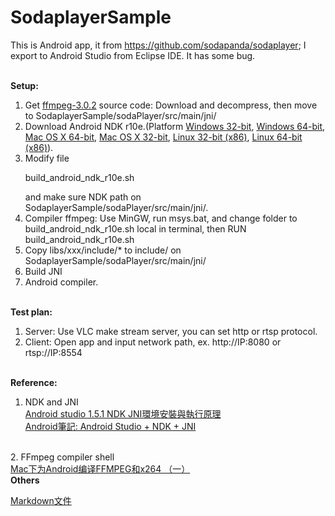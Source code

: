 # SodaplayerSample

This is Android app, it from https://github.com/sodapanda/sodaplayer; 
I export to Android Studio from Eclipse IDE.
It has some bug.

<br>
<b>Setup:</b>

1. Get <a href="https://www.ffmpeg.org/download.html">ffmpeg-3.0.2</a> source code: Download and decompress, then move to SodaplayerSample/sodaPlayer/src/main/jni/
2. Download Android NDK r10e.(Platform 
<a href="http://dl.google.com/android/ndk/android-ndk-r10e-windows-x86.exe">Windows 32-bit</a>, 
<a href="http://dl.google.com/android/ndk/android-ndk-r10e-windows-x86_64.exe">Windows 64-bit</a>, 
<a href="http://dl.google.com/android/ndk/android-ndk-r10e-darwin-x86_64.bin">Mac OS X 64-bit</a>, 
<a href="http://dl.google.com/android/ndk/android-ndk-r10e-darwin-x86.bin">Mac OS X 32-bit</a>, 
<a href="http://dl.google.com/android/ndk/android-ndk-r10e-linux-x86.bin">Linux 32-bit (x86)</a>, 
<a href="http://dl.google.com/android/ndk/android-ndk-r10e-linux-x86_64.bin">Linux 64-bit (x86)</a>).
3. Modify file <p style="color:blud;">build_android_ndk_r10e.sh</p> and make sure NDK path on SodaplayerSample/sodaPlayer/src/main/jni/.
4. Compiler ffmpeg: Use MinGW, run msys.bat, and change folder to build_android_ndk_r10e.sh local in terminal, then RUN build_android_ndk_r10e.sh
5. Copy libs/xxx/include/* to include/ on SodaplayerSample/sodaPlayer/src/main/jni/
6. Build JNI<br>
7. Android compiler.

<br>
<b>Test plan:</b>

1. Server: Use VLC make stream server, you can set http or rtsp protocol.<br>
2. Client: Open app and input network path, ex. http://IP:8080 or rtsp://IP:8554

<br>
<b>Reference:</b>

1. NDK and JNI <br>
<a href="http://blog.xuite.net/lwchafter30/blog/373974237-Android+studio+1.5.1+NDK+JNI%E7%92%B0%E5%A2%83%E5%AE%89%E8%A3%9D%E8%88%87%E5%9F%B7%E8%A1%8C%E5%8E%9F%E7%90%86">Android studio 1.5.1 NDK JNI環境安裝與執行原理</a><br>
<a href="https://8085studio.wordpress.com/2015/04/25/android-studio-ndk-jni/">Android筆記: Android Studio + NDK + JNI</a><br>
<br>
2. FFmpeg compiler shell<br>
<a href="http://zheteng.me/android/2016/05/25/build-ffmpeg-for-android-with-x264/">Mac下为Android编译FFMPEG和x264 （一）</a>

<br>
<b>Others</b>

<a href="http://markdown.tw/">Markdown文件</a>



